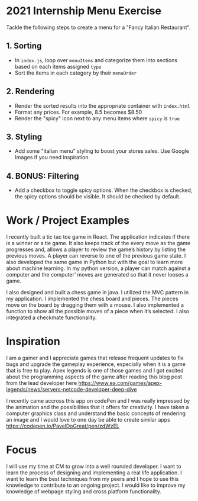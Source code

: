 # 2021 Internship Menu Exercise

Tackle the following steps to create a menu for a "Fancy Italian Restaurant".

## 1. Sorting

- In `index.js`, loop over `menuItems` and categorize them into sections based on each items assigned `type`
- Sort the items in each category by their `menuOrder`

## 2. Rendering

- Render the sorted results into the appropriate container with `index.html`
- Format any prices. For example, 8.5 becomes \$8.50
- Render the "spicy" icon next to any menu items where `spicy` is `true`

## 3. Styling

- Add some "italian menu" styling to boost your stores sales. Use Google Images if you need inspiration.

## 4. BONUS: Filtering

- Add a checkbox to toggle spicy options. When the checkbox is checked, the spicy options should be visible. It should be checked by default.

# Work / Project Examples

I recently built a tic tac toe game in React. The application indicates if there is a winner or a tie game. It also keeps track of the every move as the game progresses and, allows a player to review the game’s history by listing the previous moves. A player can reverse to one of the previous game state. I also developed the same game in Python but with the goal to learn more about machine learning. In my python version, a player can match against a computer and the computer’ moves are generated so that it never looses a game.

I also designed and built a chess game in java. I utilized the MVC pattern in my application. I implemented the chess board and pieces. The pieces move on the board by dragging them with a mouse. I also implemented a function to show all the possible moves of a piece when it’s selected. I also integrated a checkmate functionality.

# Inspiration

I am a gamer and I appreciate games that release frequent updates to fix bugs and upgrade the gameplay experience, especially when it is a game that is free to play. Apex legends is one of those games and I got excited about the programming aspects of the game after reading this blog post from the lead developer here https://www.ea.com/games/apex-legends/news/servers-netcode-developer-deep-dive

I recently came accross this app on codePen and I was really impressed by the animation and the possibilities that it offers for creativity. I have taken a computer graphics class and understand the basic concepts of rendering an image and I would love to one day be able to create similar apps https://codepen.io/PavelDoGreat/pen/zdWzEL

# Focus

I will use my time at CM to grow into a well rounded developer. I want to learn the process of designing and implementing a real life application. I want to learn the best techniques from my peers and I hope to use this knowledge to contribute to an ongoing project. I would like to improve my knowledge of webpage styling and cross platform functionality.
